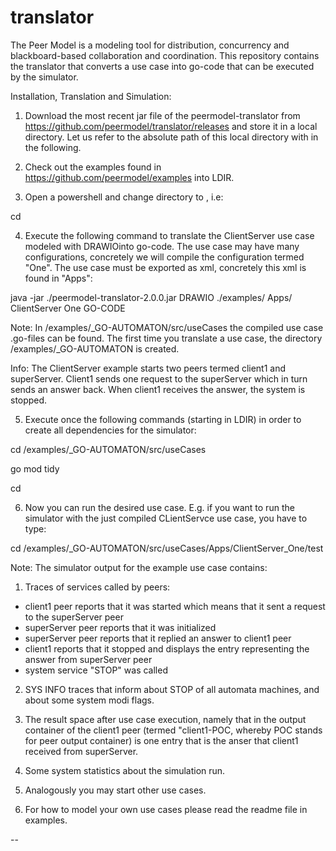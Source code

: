 # translator 
The Peer Model is a modeling tool for distribution, concurrency and blackboard-based collaboration and coordination.
This repository contains the translator that converts a use case into go-code that can be executed by the simulator.

Installation, Translation and Simulation:

1) Download the most recent jar file of the peermodel-translator from https://github.com/peermodel/translator/releases and store it in a local directory. Let us refer to the absolute path of this local directory with <LDIR> in the following.

2) Check out the examples found in https://github.com/peermodel/examples into LDIR.

3) Open a powershell and change directory to <LDIR>, i.e:

  cd <LDIR>

4) Execute the following command to translate the ClientServer use case modeled with DRAWIOinto go-code. The use case may have many configurations, concretely we will compile the configuration termed "One". The use case must be exported as xml, concretely this xml is found in "Apps":  

  java -jar ./peermodel-translator-2.0.0.jar DRAWIO ./examples/ Apps/ ClientServer One GO-CODE
  
  Note: In <LDIR>/examples/_GO-AUTOMATON/src/useCases the compiled use case .go-files can be found. The first time you translate a use case, the directory <LDIR>/examples/_GO-AUTOMATON is created.
  
  Info: The ClientServer example starts two peers termed client1 and superServer. Client1 sends one request to the superServer which in turn sends an answer back. When client1 receives the answer, the system is stopped.

5) Execute once the following commands (starting in LDIR) in order to create all dependencies for the simulator:

  cd <LDIR>/examples/_GO-AUTOMATON/src/useCases
  
  go mod tidy
  
  cd <LDIR>

6) Now you can run the desired use case. E.g. if you want to run the simulator with the just compiled CLientServce use case, you have to type:

  cd <LDIR>/examples/_GO-AUTOMATON/src/useCases/Apps/ClientServer_One/test
  
  Note: The simulator output for the example use case contains:
  1) Traces of services called by peers:
  - client1 peer reports that it was started which means that it sent a request to the superServer peer
  - superServer peer reports that it was initialized
  - superServer peer reports that it replied an answer to client1 peer
  - client1 reports that it stopped and displays the entry representing the answer from superServer peer
  - system service "STOP" was called
  2) SYS INFO traces that inform about STOP of all automata machines, and about some system modi flags.
  3) The result space after use case execution, namely that in the output container of the client1 peer (termed "client1-POC, whereby POC stands for peer output container) is one entry that is the anser that client1 received from superServer.
  4) Some system statistics about the simulation run.
	
7) Analogously you may start other use cases.
	
8) For how to model your own use cases please read the readme file in examples.

--
